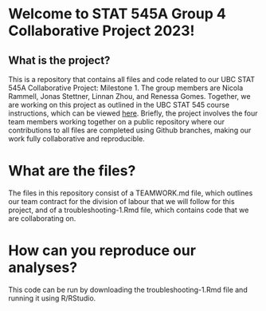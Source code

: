 # Welcome to STAT 545A Group 4 Collaborative Project 2023!

## What is the project?
This is a repository that contains all files and code related to our UBC STAT 545A Collaborative Project: Milestone 1. The group members are Nicola Rammell, Jonas Stettner, Linnan Zhou, and Renessa Gomes. Together, we are working on this project as outlined in the UBC STAT 545 course instructions, which can be viewed [here](https://stat545.stat.ubc.ca/collaborative-project/milestone1/). Briefly, the project involves the four team members working together on a public repository where our contributions to all files are completed using Github branches, making our work fully collaborative and reproducible. 

# What are the files?
The files in this repository consist of a TEAMWORK.md file, which outlines our team contract for the division of labour that we will follow for this project, and of a troubleshooting-1.Rmd file, which contains code that we are collaborating on. 

# How can you reproduce our analyses?
This code can be run by downloading the troubleshooting-1.Rmd file and running it using R/RStudio. 


